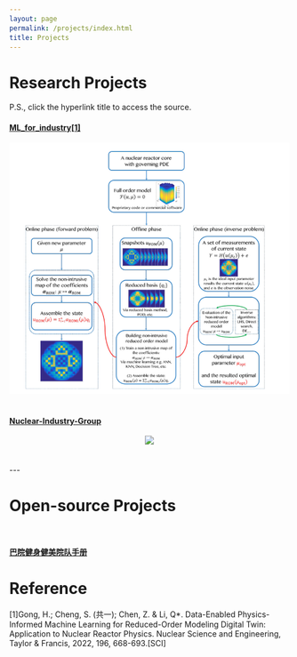 ```yaml
---
layout: page
permalink: /projects/index.html
title: Projects
---
```


# Research Projects

P.S., click the hyperlink title to access the source.
<br>

#### [ML_for_industry[1]](https://github.com/ApolloHong/ML_for_INDUSTRY)

<center>
<img src="/images/ML_for_nuclear_reactor.png">
</center>
<br>

#### [Nuclear-Industry-Group](https://github.com/CiciciLYN/Nuclear-Industry-Group)

<center>
<img src="https://apollohong.github.io/images/RODTdemo1.png">
</center>
<br>


<br>
---

# Open-source Projects

<br>

#### [巴院健身健美院队手册](https://apollohong.github.io/file/健身健美院队计划书.pdf)


# **Reference**
[1]Gong, H.; Cheng, S. (共一); Chen, Z. & Li, Q*. Data-Enabled Physics-Informed Machine Learning for Reduced-Order Modeling Digital Twin: Application to Nuclear Reactor Physics. Nuclear Science and Engineering, Taylor & Francis, 2022, 196, 668-693.[SCI]



